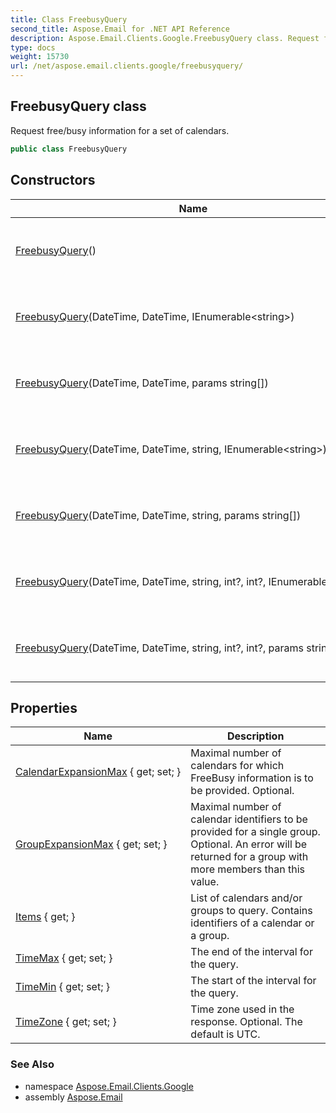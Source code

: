 ```yaml
---
title: Class FreebusyQuery
second_title: Aspose.Email for .NET API Reference
description: Aspose.Email.Clients.Google.FreebusyQuery class. Request free/busy information for a set of calendars
type: docs
weight: 15730
url: /net/aspose.email.clients.google/freebusyquery/
---
```

## FreebusyQuery class

Request free/busy information for a set of calendars.

```csharp
public class FreebusyQuery
```

## Constructors

| Name | Description |
| --- | --- |
| [FreebusyQuery](freebusyquery/#constructor)() | Initializes a new instance of the FreebusyQuery class. |
| [FreebusyQuery](freebusyquery/#constructor_1)(DateTime, DateTime, IEnumerable&lt;string&gt;) | Initializes a new instance of the FreebusyQuery class. |
| [FreebusyQuery](freebusyquery/#constructor_6)(DateTime, DateTime, params string[]) | Initializes a new instance of the FreebusyQuery class. |
| [FreebusyQuery](freebusyquery/#constructor_2)(DateTime, DateTime, string, IEnumerable&lt;string&gt;) | Initializes a new instance of the FreebusyQuery class. |
| [FreebusyQuery](freebusyquery/#constructor_5)(DateTime, DateTime, string, params string[]) | Initializes a new instance of the FreebusyQuery class. |
| [FreebusyQuery](freebusyquery/#constructor_3)(DateTime, DateTime, string, int?, int?, IEnumerable&lt;string&gt;) | Initializes a new instance of the FreebusyQuery class. |
| [FreebusyQuery](freebusyquery/#constructor_4)(DateTime, DateTime, string, int?, int?, params string[]) | Initializes a new instance of the FreebusyQuery class. |

## Properties

| Name | Description |
| --- | --- |
| [CalendarExpansionMax](../../aspose.email.clients.google/freebusyquery/calendarexpansionmax/) { get; set; } | Maximal number of calendars for which FreeBusy information is to be provided. Optional. |
| [GroupExpansionMax](../../aspose.email.clients.google/freebusyquery/groupexpansionmax/) { get; set; } | Maximal number of calendar identifiers to be provided for a single group. Optional. An error will be returned for a group with more members than this value. |
| [Items](../../aspose.email.clients.google/freebusyquery/items/) { get; } | List of calendars and/or groups to query. Contains identifiers of a calendar or a group. |
| [TimeMax](../../aspose.email.clients.google/freebusyquery/timemax/) { get; set; } | The end of the interval for the query. |
| [TimeMin](../../aspose.email.clients.google/freebusyquery/timemin/) { get; set; } | The start of the interval for the query. |
| [TimeZone](../../aspose.email.clients.google/freebusyquery/timezone/) { get; set; } | Time zone used in the response. Optional. The default is UTC. |

### See Also

* namespace [Aspose.Email.Clients.Google](../../aspose.email.clients.google/)
* assembly [Aspose.Email](../../)


